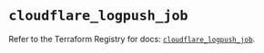 # `cloudflare_logpush_job`

Refer to the Terraform Registry for docs: [`cloudflare_logpush_job`](https://registry.terraform.io/providers/cloudflare/cloudflare/5.8.2/docs/resources/logpush_job).
